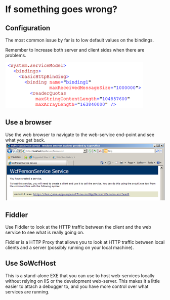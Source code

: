 <properties date="2016-06-24"
SortOrder="59"
/>

If something goes wrong?
========================

Configuration
-------------

The most common issue by far is to low default values on the bindings.

Remember to Increase both server and client sides when there are problems.

![](troubleshooting.png)

Use a browser
-------------

Use the web browser to navigate to the web-service end-point and see what you get back.
![](trouble-svc.png)

Fiddler
-------

Use Fiddler to look at the HTTP traffic between the client and the web service to see what is really going on.

Fiddler is a HTTP Proxy that allows you to look at HTTP traffic between local clients and a server (possibly running on your local machine).

Use SoWcfHost
-------------

This is a stand-alone EXE that you can use to host web-services locally without relying on IIS or the development web-server. This makes it a little easier to attach a debugger to, and you have more control over what services are running.
